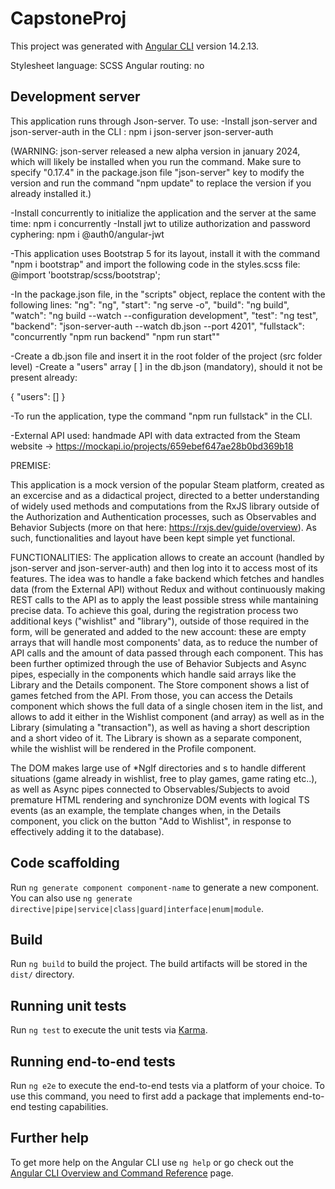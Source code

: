 # CapstoneProj

This project was generated with [Angular CLI](https://github.com/angular/angular-cli) version 14.2.13.

Stylesheet language: SCSS
Angular routing: no

## Development server

This application runs through Json-server. To use:
-Install json-server and json-server-auth in the CLI : npm i json-server json-server-auth

(WARNING: json-server released a new alpha version in january 2024, which will likely be installed when you run the command. Make sure to specify
"0.17.4" in the package.json file "json-server" key to modify the version and run the command "npm update" to replace the version if you already installed it.)

-Install concurrently to initialize the application and the server at the same time: npm i concurrently
-Install jwt to utilize authorization and password cyphering: npm i @auth0/angular-jwt

-This application uses Bootstrap 5 for its layout, install it with the command "npm i bootstrap" and import the following code in the styles.scss
file: @import 'bootstrap/scss/bootstrap';

-In the package.json file, in the "scripts" object, replace the content with the following lines:
"ng": "ng",
"start": "ng serve -o",
"build": "ng build",
"watch": "ng build --watch --configuration development",
"test": "ng test",
"backend": "json-server-auth --watch db.json --port 4201",
"fullstack": "concurrently \"npm run backend\" \"npm run start\""

-Create a db.json file and insert it in the root folder of the project (src folder level)
-Create a "users" array [ ] in the db.json (mandatory), should it not be present already:

{
"users": []
}

-To run the application, type the command "npm run fullstack" in the CLI.

-External API used: handmade API with data extracted from the Steam website -> https://mockapi.io/projects/659ebef647ae28b0bd369b18

PREMISE:

This application is a mock version of the popular Steam platform, created as an excercise and as a didactical project, directed to a better understanding of widely used methods and computations from the RxJS library outside of the Authorization and Authentication processes, such as
Observables and Behavior Subjects (more on that here: https://rxjs.dev/guide/overview).
As such, functionalities and layout have been kept simple yet functional.

FUNCTIONALITIES:
The application allows to create an account (handled by json-server and json-server-auth) and then log into it to access most of its features.
The idea was to handle a fake backend which fetches and handles data (from the External API) without Redux and without continuously making REST calls
to the API as to apply the least possible stress while mantaining precise data.
To achieve this goal, during the registration process two additional keys ("wishlist" and "library"), outside of those required in the form, will be generated and added to the new account: these are empty arrays that will handle most components' data, as to reduce the number of API calls and the amount of data passed through each component. This has been further optimized through the use of Behavior Subjects and Async pipes, especially in the components which handle said arrays like the Library and the Details component.
The Store component shows a list of games fetched from the API. From those, you can access the Details component which shows the full data of a single chosen item in the list, and allows to add it either in the Wishlist component (and array) as well as in the Library (simulating a "transaction"), as well as having a short description and a short video of it.
The Library is shown as a separate component, while the wishlist will be rendered in the Profile component.

The DOM makes large use of \*NgIf directories and <ng-template>s to handle different situations (game already in wishlist, free to play games, game rating etc..), as well as Async pipes connected to Observables/Subjects to avoid premature HTML rendering and synchronize DOM events with logical TS events (as an example, the template changes when, in the Details component, you click on the button "Add to Wishlist", in response to effectively adding it to the database).

## Code scaffolding

Run `ng generate component component-name` to generate a new component. You can also use `ng generate directive|pipe|service|class|guard|interface|enum|module`.

## Build

Run `ng build` to build the project. The build artifacts will be stored in the `dist/` directory.

## Running unit tests

Run `ng test` to execute the unit tests via [Karma](https://karma-runner.github.io).

## Running end-to-end tests

Run `ng e2e` to execute the end-to-end tests via a platform of your choice. To use this command, you need to first add a package that implements end-to-end testing capabilities.

## Further help

To get more help on the Angular CLI use `ng help` or go check out the [Angular CLI Overview and Command Reference](https://angular.io/cli) page.
